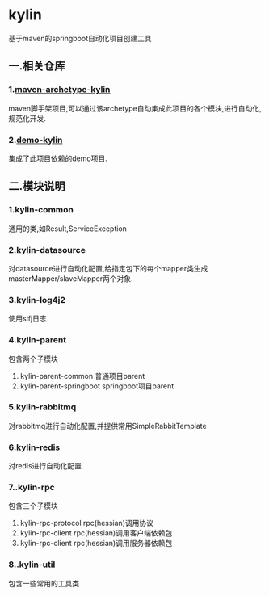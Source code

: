 # kylin
基于maven的springboot自动化项目创建工具

## 一.相关仓库
### 1.[maven-archetype-kylin](http://github.com/wengyingjian/maven-archetype-kylin)
maven脚手架项目,可以通过该archetype自动集成此项目的各个模块,进行自动化,规范化开发.

### 2.[demo-kylin](http;//github.com/wengyingjian/demo-kylin)
集成了此项目依赖的demo项目.

## 二.模块说明
### 1.kylin-common
通用的类,如Result,ServiceException

### 2.kylin-datasource
对datasource进行自动化配置,给指定包下的每个mapper类生成masterMapper/slaveMapper两个对象.

### 3.kylin-log4j2
使用slfj日志

### 4.kylin-parent
包含两个子模块

1. kylin-parent-common 普通项目parent
2. kylin-parent-springboot springboot项目parent

### 5.kylin-rabbitmq
对rabbitmq进行自动化配置,并提供常用SimpleRabbitTemplate

### 6.kylin-redis
对redis进行自动化配置

### 7..kylin-rpc
包含三个子模块

1. kylin-rpc-protocol rpc(hessian)调用协议
2. kylin-rpc-client rpc(hessian)调用客户端依赖包
3. kylin-rpc-client rpc(hessian)调用服务器依赖包

### 8..kylin-util
包含一些常用的工具类